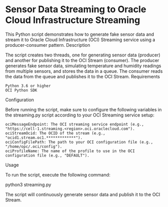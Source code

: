 # Sensor Data Streaming to Oracle Cloud Infrastructure Streaming

This Python script demonstrates how to generate fake sensor data and stream it to Oracle Cloud Infrastructure (OCI) Streaming service using a producer-consumer pattern.
Description

The script creates two threads, one for generating sensor data (producer) and another for publishing it to the OCI Stream (consumer). The producer generates fake sensor data, simulating temperature and humidity readings from multiple sensors, and stores the data in a queue. The consumer reads the data from the queue and publishes it to the OCI Stream.
Requirements

    Python 3.6 or higher
    OCI Python SDK

Configuration

Before running the script, make sure to configure the following variables in the streaming.py script according to your OCI Streaming service setup:

    ociMessageEndpoint: The OCI streaming service endpoint (e.g., "https://cell-1.streaming.<region>.oci.oraclecloud.com").
    ociStreamOcid: The OCID of the stream (e.g., "ocid1.stream.oc1.*************").
    ociConfigFilePath: The path to your OCI configuration file (e.g., "/home/opc/.oci/config").
    ociProfileName: The name of the profile to use in the OCI configuration file (e.g., "DEFAULT").

Usage

To run the script, execute the following command:

python3 streaming.py

The script will continuously generate sensor data and publish it to the OCI Stream.
